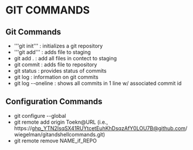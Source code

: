 # GIT COMMANDS

## Git Commands

- '''git init'''          : initializes a git repository
- '''git add'''           : adds file to staging
- git add .         : add all files in contect to staging
- git commit        : adds file to repository
- git status        : provides status of commits
- git log           : information on git commits
- git log --oneline : shows all commits in 1 line w/ associated commit id


## Configuration Commands

- git configure --global
- git remote add origin Toekn@URL (i.e., https://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@github.com/wiegelman/gitandshellcommands.git)
- git remote remove NAME_if_REPO
